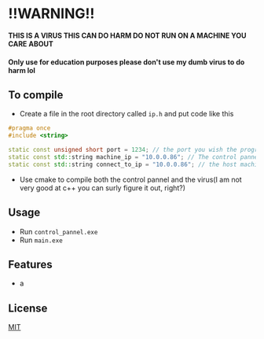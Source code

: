 # !!WARNING!!
**THIS IS A VIRUS THIS CAN DO HARM DO NOT RUN ON A MACHINE YOU CARE ABOUT**
#### Only use for education purposes please don't use my dumb virus to do harm lol
## To compile
- Create a file in the root directory called ```ip.h``` and put code like this
```c++
#pragma once
#include <string>

static const unsigned short port = 1234; // the port you wish the program to connect to
static const std::string machine_ip = "10.0.0.86"; // The control pannel's host machine private ip
static const std::string connect_to_ip = "10.0.0.86"; // the host machine's ip 
```
- Use cmake to compile both the control pannel and the virus(I am not very good at c++ you can surly figure it out, right?)
## Usage

- Run ```control_pannel.exe```
- Run ```main.exe```

## Features
- a

## License

[MIT](/LICENCE)
